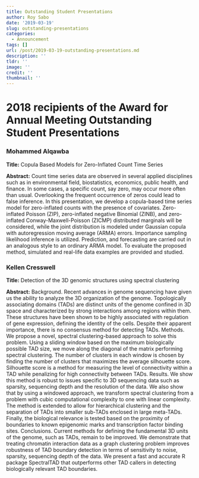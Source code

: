 ```yaml
---
title: Outstanding Student Presentations
author: Roy Sabo
date: '2019-03-19'
slug: outstanding-presentations
categories:
  - Announcement
tags: []
url: /post/2019-03-19-outstanding-presentations.md
description: ''
tldr: ''
image: ''
credit: ''
thumbnail: ''
---
```


# 2018 recipients of the Award for Annual Meeting Outstanding Student Presentations
 
### Mohammed Alqawba

**Title:** Copula Based Models for Zero-Inflated Count Time Series

**Abstract:** Count time series data are observed in several applied disciplines such as in environmental field, biostatistics, economics, public health, and finance. In some cases, a specific count, say zero, may occur more often than usual. Overlooking the frequent occurrence of zeros could lead to false inference. In this presentation, we develop a copula-based time series model for zero-inflated counts with the presence of covariates. Zero-inflated Poisson (ZIP), zero-inflated negative Binomial (ZINB), and zero-inflated Conway-Maxwell-Poisson (ZICMP) distributed marginals will be considered, while the joint distribution is modeled under Gaussian copula with autoregression moving average (ARMA) errors. Importance sampling likelihood inference is utilized. Prediction, and forecasting are carried out in an analogous style to an ordinary ARMA model. To evaluate the proposed method, simulated and real-life data examples are provided and studied.
 
### Kellen Cresswell

**Title:** Detection of the 3D genomic structures using spectral clustering

**Abstract:** Background. Recent advances in genome sequencing have given us the ability to analyze the 3D organization of the genome. Topologically associating domains (TADs) are distinct units of the genome confined in 3D space and characterized by strong interactions among regions within them. These structures have been shown to be highly associated with regulation of gene expression, defining the identity of the cells. Despite their apparent importance, there is no consensus method for detecting TADs. Methods. We propose a novel, spectral clustering-based approach to solve this problem. Using a sliding window based on the maximum biologically possible TAD size, we move along the diagonal of the matrix performing spectral clustering. The number of clusters in each window is chosen by finding the number of clusters that maximizes the average silhouette score. Silhouette score is a method for measuring the level of connectivity within a TAD while penalizing for high connectivity between TADs. Results. We show this method is robust to issues specific to 3D sequencing data such as sparsity, sequencing depth and the resolution of the data. We also show that by using a windowed approach, we transform spectral clustering from a problem with cubic computational complexity to one with linear complexity. The method is extended to allow for hierarchical clustering and the separation of TADs into smaller sub-TADs enclosed in large meta-TADs. Finally, the biological relevance is tested based on the proximity of boundaries to known epigenomic marks and transcription factor binding sites. Conclusions. Current methods for defining the fundamental 3D units of the genome, such as TADs, remain to be improved. We demonstrate that treating chromatin interaction data as a graph clustering problem improves robustness of TAD boundary detection in terms of sensitivity to noise, sparsity, sequencing depth of the data. We present a fast and accurate R package SpectralTAD that outperforms other TAD callers in detecting biologically relevant TAD boundaries.
